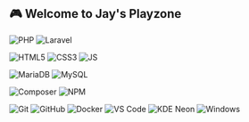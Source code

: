 ## 🎮 Welcome to Jay's Playzone

![PHP](https://img.shields.io/badge/-PHP-777BB4?style=flat&logo=php&logoColor=fff)
![Laravel](https://img.shields.io/badge/-Laravel-FF2D20?style=flat&logo=laravel&logoColor=fff)

![HTML5](https://img.shields.io/badge/-HTML5-E34F26?style=flat&logo=ml5ht&logoColor=fff)
![CSS3](https://img.shields.io/badge/-CSS3-1572B6?style=flat&logo=css3&logoColor=fff)
![JS](https://img.shields.io/badge/-JavaScript-F7DF1E?style=flat&logo=javascript&logoColor=000)

![MariaDB](https://img.shields.io/badge/-MariaDB-003545?style=flat&logo=mariadb&logoColor=fff)
![MySQL](https://img.shields.io/badge/-MySQL-4479A1?style=flat&logo=mysql&logoColor=fff)

![Composer](https://img.shields.io/badge/-Composer-885630?style=flat&logo=composer&logoColor=fff)
![NPM](https://img.shields.io/badge/-NPM-CB3837?style=flat&logo=npm&logoColor=fff)

![Git](https://img.shields.io/badge/-Git-F05032?style=flat&logo=git&logoColor=fff)
![GitHub](https://img.shields.io/badge/-GitHub-181717?style=flat&logo=github&logoColor=fff)
![Docker](https://img.shields.io/badge/-Docker-2496EF?style=flat&logo=docker&logoColor=fff)
![VS Code](http://img.shields.io/badge/-VS%20Code-007ACC?style=flat&logo=visual-studio-code&logoColor=fff)
![KDE Neon](http://img.shields.io/badge/-KDE%20Neon-008080?style=flat&logo=kde&logoColor=fff)
![Windows](http://img.shields.io/badge/-Windows-0078D6?style=flat&logo=windows&logoColor=fff)

<!--
**saidan00/saidan00** is a ✨ _special_ ✨ repository because its `README.md` (this file) appears on your GitHub profile.

Here are some ideas to get you started:

- 🔭 I’m currently working on ...
- 🌱 I’m currently learning ...
- 👯 I’m looking to collaborate on ...
- 🤔 I’m looking for help with ...
- 💬 Ask me about ...
- 📫 How to reach me: ...
- 😄 Pronouns: ...
- ⚡ Fun fact: ...
-->
